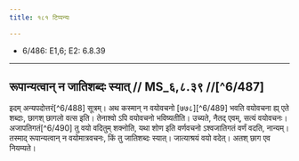 ```yaml
---
title: १८१ टिप्पन्यः

---
```

- 6/486: E1,6; E2: 6.8.39

____________________________________________


## रूपान्यत्वान् न जातिशब्दः स्यात् // MS_६,८.३९ //[^6/487]
इदम् अन्यपदोत्तरं[^6/488] सूत्रम्। अथ कस्मान् न वयोवचनो [७७८][^6/489] भवति वयोवचना ह्य् एते शब्दाः, छागश् छागलो वत्स इति। तेनाश्वो ऽपि वयोवचनो भविष्यतीति। उच्यते, नैतद् एवम्, सत्यं वयोवचनः। अजापतिगतं[^6/490] तु वयो वदितुम् शक्नोति, यथा शोण इति वर्णवचनो ऽश्वजातिगतं वर्णं वदति, नान्यम्। तस्माद् रूपान्यत्वान् न वयोमात्रवचनः, किं तु जातिशब्दः स्यात्। जात्याश्रयं वयो वदेत्। अतश् छाग एव नियम्यते।
